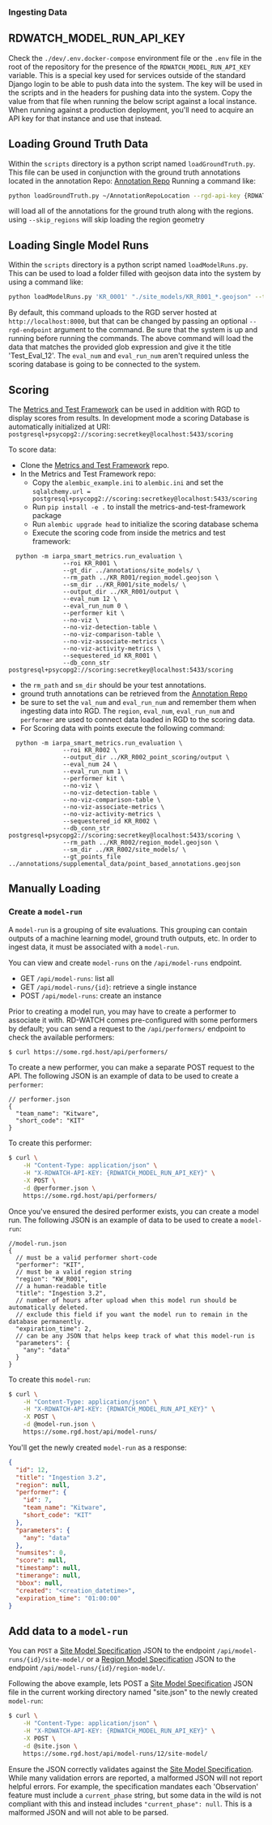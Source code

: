 ### Ingesting Data

## RDWATCH_MODEL_RUN_API_KEY
Check the `./dev/.env.docker-compose` environment file or the `.env` file in the root of the repository for the presence of the `RDWATCH_MODEL_RUN_API_KEY` variable.
This is a special key used for services outside of the standard Django login to be able to push data into the system.
The key will be used in the scripts and in the headers for pushing data into the system. Copy the value from that file when running the below script against a local instance. When running against a production deployment, you'll need to acquire an API key for that instance and use that instead.


## Loading Ground Truth Data
Within the `scripts` directory is a python script named `loadGroundTruth.py`.  This file can be used in conjunction with the ground truth annotations located in the annotation Repo:
[Annotation Repo](https://smartgitlab.com/TE/annotations)
Running a command like:

```bash
python loadGroundTruth.py ~/AnnotationRepoLocation --rgd-api-key {RDWATCH_MODEL_RUN_API_KEY}
```

will load all of the annotations for the ground truth along with the regions.  using `--skip_regions` will skip loading the region geometry


## Loading Single Model Runs
Within the `scripts` directory is a python script named `loadModelRuns.py`. This can be used to load a folder filled with geojson data into the system by using a command like:

```bash
python loadModelRuns.py 'KR_0001' "./site_models/KR_R001_*.geojson" --title Test_Eval_12 --performer_shortcode 'KIT' --eval_num 12 --eval_run_num 0 --rgd-api-key {RDWATCH_MODEL_RUN_API_KEY}
```

By default, this command uploads to the RGD server hosted at `http://localhost:8000`, but that can be changed by passing an optional `--rgd-endpoint` argument to the command.
Be sure that the system is up and running before running the commands.
The above command will load the data that matches the provided glob expression and give it the title 'Test_Eval_12'. The `eval_num` and `eval_run_num` aren't required unless the scoring database is going to be connected to the system.

## Scoring

The [Metrics and Test Framework](https://smartgitlab.com/TE/metrics-and-test-framework#creating-a-metrics-database) can be used in addition with RGD to display scores from results.
In development mode a scoring Database is automatically initialized at URI: `postgresql+psycopg2://scoring:secretkey@localhost:5433/scoring`

To score data:
- Clone the [Metrics and Test Framework](https://smartgitlab.com/TE/metrics-and-test-framework) repo.
- In the Metrics and Test Framework repo:
  - Copy the `alembic_example.ini` to `alembic.ini` and set the `sqlalchemy.url = postgresql+psycopg2://scoring:secretkey@localhost:5433/scoring`
  - Run `pip install -e .` to install the metrics-and-test-framework package
  - Run `alembic upgrade head` to initialize the scoring database schema
  - Execute the scoring code from inside the metrics and test framework:
```
  python -m iarpa_smart_metrics.run_evaluation \
               --roi KR_R001 \
               --gt_dir ../annotations/site_models/ \
               --rm_path ../KR_R001/region_model.geojson \
               --sm_dir ../KR_R001/site_models/ \
               --output_dir ../KR_R001/output \
               --eval_num 12 \
               --eval_run_num 0 \
               --performer kit \
               --no-viz \
               --no-viz-detection-table \
               --no-viz-comparison-table \
               --no-viz-associate-metrics \
               --no-viz-activity-metrics \
               --sequestered_id KR_R001 \
               --db_conn_str postgresql+psycopg2://scoring:secretkey@localhost:5433/scoring
```
- the `rm_path` and `sm_dir` should be your test annotations.
- ground truth annotations can be retrieved from the [Annotation Repo](https://smartgitlab.com/TE/annotations)
- be sure to set the `val_num` and `eval_run_num` and remember them when ingesting data into RGD. The `region`, `eval_num`, `eval_run_num` and `performer` are used to connect data loaded in RGD to the scoring data.
- For Scoring data with points execute the following command:
```
  python -m iarpa_smart_metrics.run_evaluation \
               --roi KR_R002 \
               --output_dir ../KR_R002_point_scoring/output \
               --eval_num 24 \
               --eval_run_num 1 \
               --performer kit \
               --no-viz \
               --no-viz-detection-table \
               --no-viz-comparison-table \
               --no-viz-associate-metrics \
               --no-viz-activity-metrics \
               --sequestered_id KR_R002 \
               --db_conn_str postgresql+psycopg2://scoring:secretkey@localhost:5433/scoring \
               --rm_path ../KR_R002/region_model.geojson \
               --sm_dir ../KR_R002/site_models/ \
               --gt_points_file ../annotations/supplemental_data/point_based_annotations.geojson
```


## Manually Loading

### Create a `model-run`

A `model-run` is a grouping of site evaluations. This grouping can contain outputs of a machine learning model, ground truth outputs, etc. In order to ingest data, it must be associated with a `model-run`.

You can view and create `model-runs` on the `/api/model-runs` endpoint.

- GET `/api/model-runs`: list all
- GET `/api/model-runs/{id}`: retrieve a single instance
- POST `/api/model-runs`: create an instance

Prior to creating a model run, you may have to create a performer to associate it with. RD-WATCH comes pre-configured with some performers by default; you can send a request to the `/api/performers/` endpoint to check the available performers:

```bash
$ curl https://some.rgd.host/api/performers/
```

To create a new performer, you can make a separate POST request to the API.
The following JSON is an example of data to be used to create a `performer`:

```jsonc
// performer.json
{
  "team_name": "Kitware",
  "short_code": "KIT"
}
```

To create this performer:

```bash
$ curl \
    -H "Content-Type: application/json" \
    -H "X-RDWATCH-API-KEY: {RDWATCH_MODEL_RUN_API_KEY}" \
    -X POST \
    -d @performer.json \
    https://some.rgd.host/api/performers/
```

Once you've ensured the desired performer exists, you can create a model run.
The following JSON is an example of data to be used to create a `model-run`:

```jsonc
//model-run.json
{
  // must be a valid performer short-code
  "performer": "KIT",
  // must be a valid region string
  "region": "KW_R001",
  // a human-readable title
  "title": "Ingestion 3.2",
  // number of hours after upload when this model run should be automatically deleted.
  // exclude this field if you want the model run to remain in the database permanently.
  "expiration_time": 2,
  // can be any JSON that helps keep track of what this model-run is
  "parameters": {
    "any": "data"
  }
}
```

To create this `model-run`:

```bash
$ curl \
    -H "Content-Type: application/json" \
    -H "X-RDWATCH-API-KEY: {RDWATCH_MODEL_RUN_API_KEY}" \
    -X POST \
    -d @model-run.json \
    https://some.rgd.host/api/model-runs/
```

You'll get the newly created `model-run` as a response:

```json
{
  "id": 12,
  "title": "Ingestion 3.2",
  "region": null,
  "performer": {
    "id": 7,
    "team_name": "Kitware",
    "short_code": "KIT"
  },
  "parameters": {
    "any": "data"
  },
  "numsites": 0,
  "score": null,
  "timestamp": null,
  "timerange": null,
  "bbox": null,
  "created": "<creation_datetime>",
  "expiration_time": "01:00:00"
}
```

## Add data to a `model-run`

You can `POST` a [Site Model Specification](https://smartgitlab.com/TE/standards/-/wikis/Site-Model-Specification) JSON to the endpoint `/api/model-runs/{id}/site-model/` or a [Region Model Specification](https://smartgitlab.com/TE/standards/-/wikis/Region-Model-Specification) JSON to the endpoint `/api/model-runs/{id}/region-model/`.

Following the above example, lets POST a [Site Model Specification](https://smartgitlab.com/TE/standards/-/wikis/Site-Model-Specification) JSON file in the current working directory named "site.json" to the newly created `model-run`:

```bash
$ curl \
    -H "Content-Type: application/json" \
    -H "X-RDWATCH-API-KEY: {RDWATCH_MODEL_RUN_API_KEY}" \
    -X POST \
    -d @site.json \
    https://some.rgd.host/api/model-runs/12/site-model/
```

Ensure the JSON correctly validates against the [Site Model Specification](https://smartgitlab.com/TE/standards/-/wikis/Site-Model-Specification). While many validation errors are reported, a malformed JSON will not report helpful errors. For example, the specification mandates each 'Observation' feature must include a `current_phase` string, but some data in the wild is not compliant with this and instead includes `"current_phase": null`. This is a malformed JSON and will not able to be parsed.

